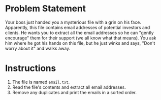 # Problem Statement

Your boss just handed you a mysterious file with a grin on his face. Apparently, this file contains email addresses of potential investors and clients. He wants you to extract all the email addresses so he can "gently encourage" them for their support (we all know what that means). You ask him where he got his hands on this file, but he just winks and says, "Don't worry about it" and walks away.

# Instructions

1. The file is named `email.txt`.
2. Read the file's contents and extract all email addresses.
3. Remove any duplicates and print the emails in a sorted order.
